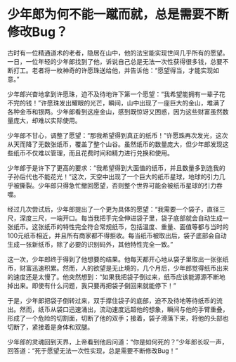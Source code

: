 # 少年郎为何不能一蹴而就，总是需要不断修改Bug？

古时有一位精通道术的老者，隐居在山中，他的法宝能实现世间几乎所有的愿望。一日，一位年轻的少年郎找到了他，诉说自己总是无法一次性获得很多钱，总要不断打工。老者将一枚神奇的许愿珠送给他，并告诉他：“愿望得当，才能实现如意。”

少年郎兴奋地拿到许愿珠，迫不及待地许下第一个愿望：“我希望能拥有一辈子花不完的钱！”许愿珠发出耀眼的光芒，瞬间，山中出现了一座巨大的金山，堆满了各种金币和银两。少年郎看到这座金山，感到既惊讶又困惑，因为这些财富虽然数量庞大，却难以实际使用。

少年郎不甘心，调整了愿望：“那我希望得到真正的纸币！”许愿珠再次发光，这次从天而降了无数张纸币，覆盖了整个山谷。虽然纸币的数量庞大，但少年郎发现这些纸币不仅难以管理，而且花费时间和精力进行兑换和使用。

少年郎于是许下了更高的要求：“我希望得到大面值的纸币，并且数量多到连我的子孙后代也不能花光！”这次，天空中出现了一个巨大的纸币星球，地球的引力几乎被撕裂。少年郎只得急忙撤回愿望，否则整个世界可能会被纸币星球的引力吞噬。

经过几次尝试后，少年郎提出了一个更为具体的愿望：“我需要一个袋子，直径三尺，深度三尺，一端开口。每当我把手完全伸进袋子里，袋子底部就会自动生成一张纸币。这张纸币的特性完全符合常规纸币，包括温度、重量、面值等都与当时的100元纸币相近，并且所有商家都不得拒收。每当纸币被取出后，袋子底部会自动生成一张新纸币，除了必要的识别码外，其他特性完全一致。”

这一次，少年郎终于得到了他想要的结果。他每天都开心地从袋子里取出一张张纸币，财富迅速积累。然而，人的欲望是无止境的，几个月后，少年郎觉得纸币出来的速度还是太慢了。他突然想到：“如果我把袋子倒过来，纸币应该能源源不断地掉出来。即使有什么问题，我只要再把袋子倒回来就能停下！”

于是，少年郎把袋子倒转过来，双手撑住袋子的底部，迫不及待地等待纸币的流出。然而，纸币从袋口迅速涌出，流动速度远超他的想象，瞬间与他的手臂重叠，形成了一个危险的切割面，切断了他的双手；接着，袋子滑落下来，将他的头部也切断了，紧接着是身体和双腿。

少年郎的灵魂回到天界，上帝看到他后问道：“你是如何死的？”少年郎长叹一声，回答道：“死于愿望无法一次性实现，总是需要不断修改Bug！”